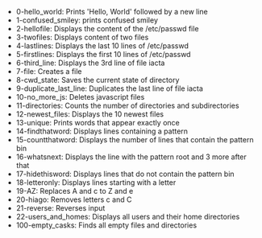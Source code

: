 * 0-hello_world: Prints 'Hello, World' followed by a new line
* 1-confused_smiley: prints confused smiley
* 2-hellofile: Displays the content of the /etc/passwd file
* 3-twofiles: Displays content of two files
* 4-lastlines: Displays the last 10 lines of /etc/passwd
* 5-firstlines: Displays the first 10 lines of /etc/passwd
* 6-third_line: Displays the 3rd line of file iacta
* 7-file: Creates a file
* 8-cwd_state: Saves the current state of directory
* 9-duplicate_last_line: Duplicates the last line of file iacta
* 10-no_more_js: Deletes javascript files
* 11-directories: Counts the number of directories and subdirectories
* 12-newest_files: Displays the 10 newest files
* 13-unique: Prints words that appear exactly once
* 14-findthatword: Displays lines containing a pattern
* 15-countthatword: Displays the number of lines that contain the pattern bin
* 16-whatsnext: Displays the line with the pattern root and 3 more after that
* 17-hidethisword: Displays lines that do not contain the pattern bin
* 18-letteronly: Displays lines starting with a letter
* 19-AZ: Replaces A and c to Z and e
* 20-hiago: Removes letters c and C
* 21-reverse: Reverses input
* 22-users_and_homes: Displays all users and their home directories
* 100-empty_casks: Finds all empty files and directories
